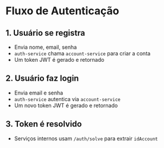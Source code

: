 # Fluxo de Autenticação

## 1. **Usuário se registra**

   - Envia nome, email, senha
   - `auth-service` chama `account-service` para criar a conta
   - Um token JWT é gerado e retornado

## 2. **Usuário faz login**

   - Envia email e senha
   - `auth-service` autentica via `account-service`
   - Um novo token JWT é gerado e retornado

## 3. **Token é resolvido**

   - Serviços internos usam `/auth/solve` para extrair `idAccount`
